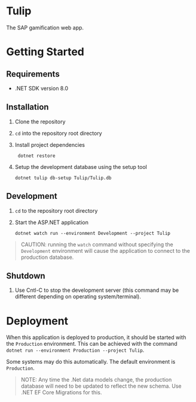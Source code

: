 # Tulip
The SAP gamification web app.

# Getting Started
## Requirements
- .NET SDK version 8.0

## Installation
1. Clone the repository 
2. `cd` into the repository root directory
3. Install project dependencies

        dotnet restore

4. Setup the development database using the setup tool 

       dotnet tulip db-setup Tulip/Tulip.db

## Development
1. `cd` to the repository root directory
2. Start the ASP.NET application
       
       dotnet watch run --environment Development --project Tulip

> CAUTION: running the `watch` command without specifying the `Development` environment
> will cause the application to connect to the production database.

## Shutdown
1. Use Cntl-C to stop the development server 
   (this command may be different depending on
   operating system/terminal).

# Deployment
When this application is deployed to production, it should be started 
with the `Production` environment. This can be achieved with the
command `dotnet run --environment Production --project Tulip`.

Some systems may do this automatically. The default environment is
`Production`. 

> NOTE: Any time the .Net data models change, the production database will need
> to be updated to reflect the new schema. Use .NET EF Core Migrations for this.
